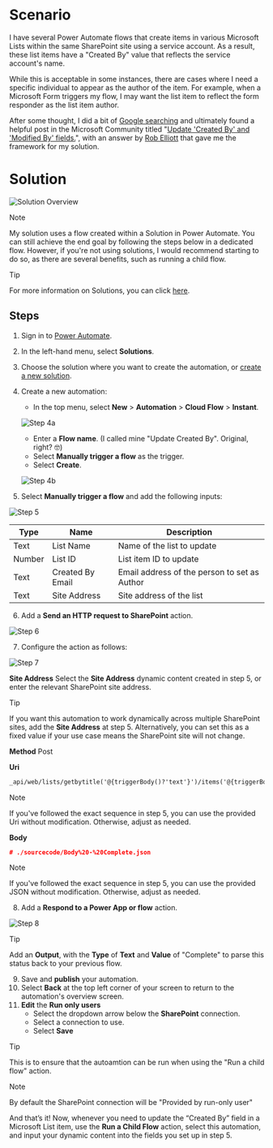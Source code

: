 # Scenario
I have several Power Automate flows that create items in various Microsoft Lists within the same SharePoint site using a service account. As a result, these list items have a "Created By" value that reflects the service account's name.

While this is acceptable in some instances, there are cases where I need a specific individual to appear as the author of the item. For example, when a Microsoft Form triggers my flow, I may want the list item to reflect the form responder as the list item author.

After some thought, I did a bit of [Google searching](https://letmegooglethat.com/?q=microsoft+list+change+created+by) and ultimately found a helpful post in the Microsoft Community titled "[Update 'Created By' and 'Modified By' fields.](https://techcommunity.microsoft.com/t5/power-apps-and-power-automate-in/update-created-by-and-modified-by-fields/m-p/3672675/highlight/true#M6072)", with an answer by [Rob Elliott](https://techcommunity.microsoft.com/t5/user/viewprofilepage/user-id/174092#profile) that gave me the framework for my solution.

# Solution

![Solution Overview](https://github.com/Glynnryan/Power-Platform/blob/main/Power%20Autoamte/Update%20Created%20By%20(Microsoft%20List)/Overview.jpg?raw=true)
> [!NOTE] 
> My solution uses a flow created within a Solution in Power Automate. You can still achieve the end goal by following the steps below in a dedicated flow. However, if you're not using solutions, I would recommend starting to do so, as there are several benefits, such as running a child flow.

> [!TIP]
> For more information on Solutions, you can click [here](https://learn.microsoft.com/en-us/power-automate/overview-solution-flows).

## Steps
1. Sign in to [Power Automate](https://make.powerautomate.com/).
2. In the left-hand menu, select **Solutions**.
3. Choose the solution where you want to create the automation, or [create a new solution](https://learn.microsoft.com/en-us/power-automate/overview-solution-flows).
4. Create a new automation:
	- In the top menu, select **New** > **Automation** > **Cloud Flow** > **Instant**.
	
	![Step 4a](https://github.com/Glynnryan/Power-Platform/blob/main/Power%20Autoamte/Update%20Created%20By%20(Microsoft%20List)/Step%204a.jpg?raw=true)
	
	- Enter a **Flow name**. (I called mine "Update Created By". Original, right? 🤓)
	- Select **Manually trigger a flow** as the trigger.
	- Select **Create**.

	![Step 4b](https://github.com/Glynnryan/Power-Platform/blob/main/Power%20Autoamte/Update%20Created%20By%20(Microsoft%20List)/Step%204b.jpg?raw=true)

5. Select **Manually trigger a flow** and add the following inputs:

![Step 5](https://github.com/Glynnryan/Power-Platform/blob/main/Power%20Autoamte/Update%20Created%20By%20(Microsoft%20List)/Step%205.jpg?raw=true)

|  Type  |       Name       |                 Description                  |
| ------ | ---------------- | -------------------------------------------- |
|  Text  |    List Name     |          Name of the list to update          |
| Number |     List ID      |            List item ID to update            |
|  Text  | Created By Email | Email address of the person to set as Author |
|  Text  |   Site Address   |            Site address of the list          |

6. Add a **Send an HTTP request to SharePoint** action.

![Step 6](https://github.com/Glynnryan/Power-Platform/blob/main/Power%20Autoamte/Update%20Created%20By%20(Microsoft%20List)/Step%206.jpg?raw=true)

7. Configure the action as follows:

![Step 7](https://github.com/Glynnryan/Power-Platform/blob/main/Power%20Autoamte/Update%20Created%20By%20(Microsoft%20List)/Step%207.jpg?raw=true)

**Site Address**
Select the **Site Address** dynamic content created in step 5, or enter the relevant SharePoint site address.
> [!TIP] 
> If you want this automation to work dynamically across multiple SharePoint sites, add the **Site Address** at step 5. Alternatively, you can set this as a fixed value if your use case means the SharePoint site will not change.

**Method**
Post

**Uri**

``` HTML
_api/web/lists/getbytitle('@{triggerBody()?'text'}')/items('@{triggerBody()?'number'}')/validateUpdateListItem
```
> [!NOTE]
> If you've followed the exact sequence in step 5, you can use the provided Uri without modification. Otherwise, adjust as needed.

**Body**

``` JSON
# ./sourcecode/Body%20-%20Complete.json
```
> [!NOTE]
> If you've followed the exact sequence in step 5, you can use the provided JSON without modification. Otherwise, adjust as needed.

8. Add a **Respond to a Power App or flow** action.

![Step 8](https://github.com/Glynnryan/Power-Platform/blob/main/Power%20Autoamte/Update%20Created%20By%20(Microsoft%20List)/Step%208.jpg?raw=true)
> [!TIP]
> Add an **Output**, with the **Type** of **Text** and **Value** of "Complete" to parse this status back to your previous flow.

9. Save and **publish** your automation.
10. Select **Back** at the top left corner of your screen to return to the automation's overview screen.
11. **Edit** the **Run only users**
 	- Select the dropdown arrow below the **SharePoint** connection.
  	- Select a connection to use.
   	- Select **Save**
> [!TIP]
> This is to ensure that the autoamtion can be run when using the "Run a child flow" action.

> [!NOTE]
> By default the SharePoint connection will be "Provided by run-only user"

And that’s it! Now, whenever you need to update the “Created By” field in a Microsoft List item, use the **Run a Child Flow** action, select this automation, and input your dynamic content into the fields you set up in step 5.
